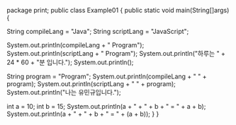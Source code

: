 package print;
public class Example01 {
	public static void main(String[]args) {
	
	
String compileLang = "Java"; 
String scriptLang = "JavaScript";

System.out.println(compileLang + " Program");
System.out.println(scriptLang + " Program");
System.out.println("하루는 " + 24 * 60 + "분 입니다.");
System.out.println();

String program = "Program";
System.out.println(compileLang + " " + program);
System.out.println(scriptLang + " " + program);
System.out.println("나는 유민규입니다.");

int a = 10;
int b = 15;
System.out.println(a + " + " + b + " = " + a + b);
System.out.println(a + " + " + b + " = " + (a + b));
	}
}

